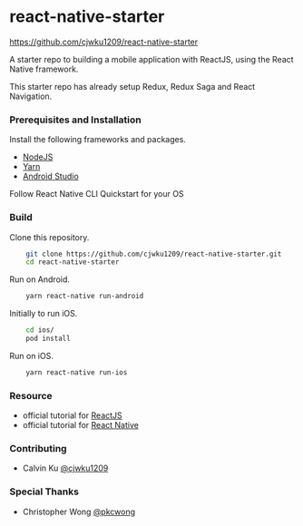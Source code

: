 # react-native-starter

https://github.com/cjwku1209/react-native-starter

A starter repo to building a mobile application with ReactJS, using the React Native framework.

This starter repo has already setup Redux, Redux Saga and React Navigation. 

### Prerequisites and Installation

Install the following frameworks and packages.

- [NodeJS](https://nodejs.org/en/)
- [Yarn](https://yarnpkg.com/en/)
- [Android Studio](https://developer.android.com/studio/)

Follow React Native CLI Quickstart for your OS

### Build

Clone this repository.

```Bash
    git clone https://github.com/cjwku1209/react-native-starter.git
    cd react-native-starter
```

Run on Android.

```Bash
    yarn react-native run-android
```

Initially to run iOS.

```Bash
    cd ios/
    pod install
```

Run on iOS.

```Bash
    yarn react-native run-ios
```


### Resource

- official tutorial for [ReactJS](https://reactjs.org/)
- official tutorial for [React Native](https://facebook.github.io/react-native/docs/getting-started)

### Contributing

- Calvin Ku [@cjwku1209](https://github.com/cjwku1209)

### Special Thanks

- Christopher Wong [@pkcwong](https://github.com/pkcwong)
